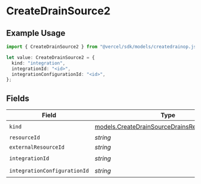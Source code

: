 # CreateDrainSource2

## Example Usage

```typescript
import { CreateDrainSource2 } from "@vercel/sdk/models/createdrainop.js";

let value: CreateDrainSource2 = {
  kind: "integration",
  integrationId: "<id>",
  integrationConfigurationId: "<id>",
};
```

## Fields

| Field                                                                                                | Type                                                                                                 | Required                                                                                             | Description                                                                                          |
| ---------------------------------------------------------------------------------------------------- | ---------------------------------------------------------------------------------------------------- | ---------------------------------------------------------------------------------------------------- | ---------------------------------------------------------------------------------------------------- |
| `kind`                                                                                               | [models.CreateDrainSourceDrainsResponse200Kind](../models/createdrainsourcedrainsresponse200kind.md) | :heavy_check_mark:                                                                                   | N/A                                                                                                  |
| `resourceId`                                                                                         | *string*                                                                                             | :heavy_minus_sign:                                                                                   | N/A                                                                                                  |
| `externalResourceId`                                                                                 | *string*                                                                                             | :heavy_minus_sign:                                                                                   | N/A                                                                                                  |
| `integrationId`                                                                                      | *string*                                                                                             | :heavy_check_mark:                                                                                   | N/A                                                                                                  |
| `integrationConfigurationId`                                                                         | *string*                                                                                             | :heavy_check_mark:                                                                                   | N/A                                                                                                  |
